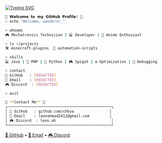 <a href="https://git.io/typing-svg">
  <img src="https://readme-typing-svg.demolab.com?font=Mochiy+Pop+One&size=25&pause=1000&color=E91E63&center=true&width=500&height=70&lines=ようこそ+私の+GitHub+プロフィール+へ！;お楽しみください+٩(◕‿◕｡)۶;ここに+いる+のは+なぜ？;私を+傷つけないで+ください+;そんな風に+私を+見ないで+;私は+変じゃない...+あなたは+変です+;お願いだから+去って+ください+;もう+帰る+時間です" alt="Typing SVG" />
</a>

```bash
🌸 𝗪𝗲𝗹𝗰𝗼𝗺𝗲 𝘁𝗼 𝗺𝘆 𝗚𝗶𝘁𝗛𝘂𝗯 𝗣𝗿𝗼𝗳𝗶𝗹𝗲! 🌸
> echo "Welcome, wanderer_"

> whoami
🎮 Mechatronics Technician | 💻 Developer | 🌸 Anime Enthusiast

> ls ~/projects
🛠️ minecraft-plugins  🤖 automation-scripts

> skills
💻 Java | 🐘 PHP | 🐍 Python | 🎮 Spigot | ⚙️ Optimization | 🐛 Debugging

> contact
📂 GitHub   : [REDACTED]
📧 Email    : [REDACTED]
🎮 Discord  : [REDACTED]

> exit
```

```bash
📁 **Contact Me** 📁
┌───────────────────────────────────────────────┐
│ 🌸 GitHub   : github.com/chbya                │
│ 📧 Email    : leonahmad2412@gmail.com         │
│ 🎮 Discord  : leon.ah                         │
└───────────────────────────────────────────────┘
```

[🌸 GitHub](https://github.com/chbya) • [📧 Email](mailto:leonahmad2412@gmail.com) • [🎮 Discord](https://discord.com/users/leon.ah)
